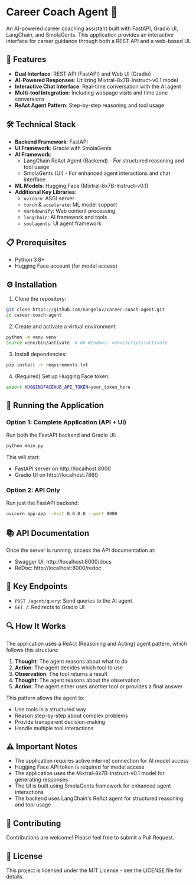 # Career Coach Agent 🤖

An AI-powered career coaching assistant built with FastAPI, Gradio UI, LangChain, and SmolaGents. This application provides an interactive interface for career guidance through both a REST API and a web-based UI.

## 🚀 Features

- **Dual Interface**: REST API (FastAPI) and Web UI (Gradio)
- **AI-Powered Responses**: Utilizing Mixtral-8x7B-Instruct-v0.1 model
- **Interactive Chat Interface**: Real-time conversation with the AI agent
- **Multi-tool Integration**: Including webpage visits and time zone conversions
- **ReAct Agent Pattern**: Step-by-step reasoning and tool usage

## 🛠️ Technical Stack

- **Backend Framework**: FastAPI
- **UI Framework**: Gradio with SmolaGents
- **AI Framework**: 
  - LangChain ReAct Agent (Backend) - For structured reasoning and tool usage
  - SmolaGents (UI) - For enhanced agent interactions and chat interface
- **ML Models**: Hugging Face (Mixtral-8x7B-Instruct-v0.1)
- **Additional Key Libraries**:
  - `uvicorn`: ASGI server
  - `torch` & `accelerate`: ML model support
  - `markdownify`: Web content processing
  - `langchain`: AI framework and tools
  - `smolagents`: UI agent framework

## 📋 Prerequisites

- Python 3.8+
- Hugging Face account (for model access)

## ⚙️ Installation

1. Clone the repository:
```bash
git clone https://github.com/nangelov/career-coach-agent.git
cd career-coach-agent
```

2. Create and activate a virtual environment:
```bash
python -m venv venv
source venv/bin/activate  # On Windows: venv\Scripts\activate
```

3. Install dependencies:
```bash
pip install -r requirements.txt
```

4. (Required) Set up Hugging Face token:
```bash
export HUGGINGFACEHUB_API_TOKEN=your_token_here
```

## 🚀 Running the Application

### Option 1: Complete Application (API + UI)
Run both the FastAPI backend and Gradio UI:
```bash
python main.py
```
This will start:
- FastAPI server on http://localhost:8000
- Gradio UI on http://localhost:7860

### Option 2: API Only
Run just the FastAPI backend:
```bash
uvicorn app:app --host 0.0.0.0 --port 8000
```

## 📚 API Documentation

Once the server is running, access the API documentation at:
- Swagger UI: http://localhost:8000/docs
- ReDoc: http://localhost:8000/redoc

## 🔑 Key Endpoints

- `POST /agent/query`: Send queries to the AI agent
- `GET /`: Redirects to Gradio UI

## 🔍 How It Works

The application uses a ReAct (Reasoning and Acting) agent pattern, which follows this structure:
1. **Thought**: The agent reasons about what to do
2. **Action**: The agent decides which tool to use
3. **Observation**: The tool returns a result
4. **Thought**: The agent reasons about the observation
5. **Action**: The agent either uses another tool or provides a final answer

This pattern allows the agent to:
- Use tools in a structured way
- Reason step-by-step about complex problems
- Provide transparent decision-making
- Handle multiple tool interactions

## ⚠️ Important Notes

- The application requires active internet connection for AI model access
- Hugging Face API token is required for model access
- The application uses the Mixtral-8x7B-Instruct-v0.1 model for generating responses
- The UI is built using SmolaGents framework for enhanced agent interactions
- The backend uses LangChain's ReAct agent for structured reasoning and tool usage

## 🤝 Contributing

Contributions are welcome! Please feel free to submit a Pull Request.

## 📄 License

This project is licensed under the MIT License - see the LICENSE file for details.
